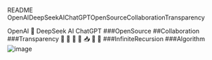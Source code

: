 README OpenAIDeepSeekAIChatGPTOpenSourceCollaborationTransparency

OpenAI 🤎 DeepSeek AI ChatGPT ###OpenSource ##Collaboration ###Transparency
🐋 🤖 📧 📨 📥 📮 💌 ###InfiniteRecursion ###Algorithm
![image](https://github.com/user-attachments/assets/b0b36784-9061-4668-a0b9-42375bf1f8f6)
